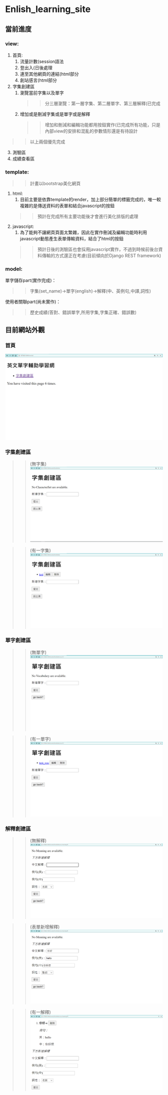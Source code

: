 # Enlish_learning_site

## 當前進度

### view:
1. 首頁:
	1. 流量計數(session語法
	2. 登出入(日後處理
	3. 連至其他網頁的連結(html部分
	4. 創站感言(html部分
2. 字集創建區
	1. 瀏覽當前字集以及單字
		>> 分三層瀏覽：第一層字集、第二層單字、第三層解釋(已完成
	2. 增加或是刪減字集或是單字或是解釋
		>> 增加和刪減和編輯功能都用按鈕實作(已完成所有功能，只是內部view的安排和混亂的參數情形還是有待設計
>> 以上兩個優先完成
3. 測驗區
4. 成績查看區

### template:
>> 計畫以bootstrap美化網頁
1. html:
	1. 目前主要是依靠template的render，加上部分簡單的標籤完成的，唯一較複雜的是傳送資料的表單和結合javascript的按鈕
	>> 預計在完成所有主要功能後才會進行美化排版的處理
2. javascript:
	1. 為了能夠不讓網頁頁面太繁雜，因此在實作刪減及編輯功能時利用javascript動態產生表單傳輸資料，結合了html的按鈕
	>> 預計日後的測驗區也會採用javascript實作，不過到時候前後台資料傳輸的方式還正在考慮(目前傾向於Django REST framework)

### model:
單字儲存part(實作完成)：
>> 字集(set_name)->單字(english)->解釋(中、英例句,中譯,詞性)

使用者關聯part(尚未實作)：
>> 歷史成績(答對、錯誤單字,所用字集,字集正確、錯誤數)

## 目前網站外觀

### 首頁
![alt text](https://github.com/AW-AlanWu/Enlish_learning_site/blob/master/images/1.png)

### 字集創建區

>> (無字集)
![alt text](https://github.com/AW-AlanWu/Enlish_learning_site/blob/master/images/2.png)

>> (有一字集)
![alt text](https://github.com/AW-AlanWu/Enlish_learning_site/blob/master/images/3.png)

### 單字創建區

>> (無單字)
![alt text](https://github.com/AW-AlanWu/Enlish_learning_site/blob/master/images/4.png)

>> (有一單字)
![alt text](https://github.com/AW-AlanWu/Enlish_learning_site/blob/master/images/5.png)

### 解釋創建區

>> (無解釋)
![alt text](https://github.com/AW-AlanWu/Enlish_learning_site/blob/master/images/6.png)

>> (表單新增解釋)
![alt text](https://github.com/AW-AlanWu/Enlish_learning_site/blob/master/images/7.png)

>> (有一解釋)
![alt text](https://github.com/AW-AlanWu/Enlish_learning_site/blob/master/images/8.png)

<!--admin_site：
Username=admin
Password=zaq1xsw2-->

